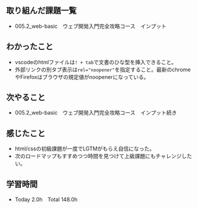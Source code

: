 ## 取り組んだ課題一覧  
- 005.2_web-basic　ウェブ開発入門完全攻略コース　インプット
## わかったこと
- vscodeのhtmlファイルは`! + tab`で文書のひな型を挿入できること。
- 外部リンクの別タブ表示は`rel="noopener"`を指定すること。最新のchromeやFirefoxはブラウザの規定値がnoopenerになっている。
## 次やること  
- 005.2_web-basic　ウェブ開発入門完全攻略コース　インプット続き
## 感じたこと  
- html/cssの初級課題が一度でLGTMがもらえ自信になった。
- 次のロードマップもすすめつつ時間を見つけて上級課題にもチャレンジしたい。
## 学習時間  
- Today 2.0h　Total 148.0h
